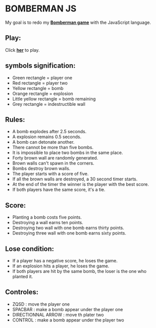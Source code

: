 
# BOMBERMAN JS

My goal is to redo my __[Bomberman game](https://github.com/ValentinVacher/BOMBERMAN.git)__ with the JavaScript language.
## Play:

Click __[her](https://valentinvacher.github.io/BOMBERMAN-JS/)__ to play.
## symbols signification:

- Green rectangle = player one
- Red rectangle = player two
- Yellow rectangle = bomb
- Orange rectangle = explosion
- Little yellow rectangle = bomb remaining
- Grey rectangle = indestructible wall
## Rules:

- A bomb explodes after 2.5 seconds.
- A explosion remains 0.5 seconds.
- A bomb can detonate another.
- There cannot be more than five bombs.
- It is impossible to place two bombs in the same place.
- Forty brown wall are randomly generated.
- Brown walls can't spawn in the corners.
- Bombs destroy brown walls.
- The player starts with a score of five.
- If all the brown walls are destroyed, a 30 second timer starts.
- At the end of the timer the winner is the player with the best score.
- If both players have the same score, it's a tie.
## Score:

- Planting a bomb costs five points.
- Destroying a wall earns ten points.
- Destroying two wall with one bomb earns thirty points.
- Destroying three wall with one bomb earns sixty points.
## Lose condition:

- If a player has a negative score, he loses the game.
- If an explosion hits a player, he loses the game.
- If both players are hit by the same bomb, the loser is the one who planted it.
## Controles:

- ZQSD : move the player one
- SPACBAR : make a bomb appear under the player one
- DIRECTIONNAL ARROW : move th plater two
- CONTROL : make a bomb appear under the player two